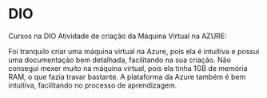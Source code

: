 # DIO
Cursos na DIO
Atividade de criação da Máquina Virtual na AZURE: 

Foi tranquilo criar uma máquina virtual na Azure, pois ela é intuitiva e possui uma documentação bem detalhada, facilitando na sua criação. 
Não consegui mexer muito na máquina virtual, pois ela tinha 1GB de memória RAM, o que fazia travar bastante. 
A plataforma da Azure também é bem intuitiva, facilitando no processo de aprendizagem. 
